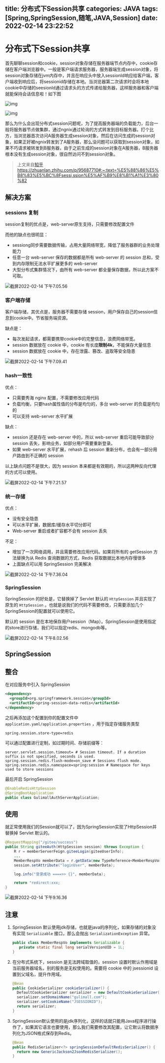 title: 分布式下Session共享
categories: JAVA
tags: [Spring,SpringSession,随笔,JAVA,Session]
date: 2022-02-14 23:22:52
---
# 分布式下Session共享

首先聊聊session和cookie，session对象存储在服务器端节点内存中，cookie存储在客户端浏览器中。一般是客户端请求服务器，服务器端生成session对象，将session对象存储在jvm内存中，并且在响应头中放入sessionId响应给客户端，客户端收到响应后，将sessionid存储在本地。当浏览器第二次请求时会将本地cookie中存储的seesionId通过请求头的方式传递给服务器，这样服务器和客户端就能保持会话信息啦！如下图

![img](https://qiniu-note-image.ctong.top/note/images/202202141813781.jpg)

![img](https://qiniu-note-image.ctong.top/note/images/202202141813789.jpg)

那么为什么会出现分布式session问题呢，为了提高服务器端的负载能力，后台一般将服务器节点做集群，通过ngnix通过轮询的方式转发到目标服务器。打个比方，当浏览器首次访问A服务器生成session对象，然后在访问生成的session对象，如果正好被ngnix转发到了A服务器，那么没问题可以获取到session对象，如果不巧请求被转发到B服务器，由于之前生成的session对象在A服务器，B服务器根本没有生成session对象，很自然访问不到session对象。

> 上文来自[知乎https://zhuanlan.zhihu.com/p/95687710#:~:text=%E5%88%86%E5%B8%83%E5%BC%8Fsessi,ssion%E5%AF%B9%E8%B1%A1%E3%80%82](https://zhuanlan.zhihu.com/p/95687710#:~:text=%E5%88%86%E5%B8%83%E5%BC%8Fsessi,ssion%E5%AF%B9%E8%B1%A1%E3%80%82)

## 解决方案

### sessions 复制

session复制的优点是，web-server原生支持，只需要修改配置文件

而他的缺点也很明显：

- sessiong同步需要数据传输，占用大量网络带宽，降低了服务器群的业务处理能力
- 任意一台 web-server 保存的数据都是所有 web-server 的 session 总和，受到内存限制无法水平扩展更多的 web-server
- 大型分布式集群情况下，由所有 web-server 都全量保存数据，所以此方案不可取。

![截屏2022-02-14 下午7.05.56](https://qiniu-note-image.ctong.top/note/images/202202141905270.png)

### 客户端存储

客户端存储，其优点是，服务器不需要存储 session，用户保存自己的session信息到cookie中。节省服务端资源。

缺点是：

- 每次发起请求，都需要携带cookie中的完整信息，浪费网络带宽。
- session 数据放在 cookie 中，cookie 有长度**限制4k**，不能保存大量信息
- session 数据放在 cookie 中，存在泄露、篡改、盗取等安全隐患

![截屏2022-02-14 下午7.09.41](https://qiniu-note-image.ctong.top/note/images/202202141909184.png)

### hash一致性

优点：

- 只需要秀海 nginx 配置，不需要修改应用代码
- 负载均衡，只要hash属性值的分布是均匀的，多台 web-server 的负载是均匀的
- 可以支持 web-server 水平扩展

缺点：

- session 还是存在 web-server 中的，所以 web-server 重启可能导致部分 session 丢失，影响业务，如部分用户需要重新登录。
- 如果 web-server 水平扩展，rehash 后 session 重新分布，也会有一部分用户路由到不正确的 session

以上缺点问题不是很大，因为 session 本来都是有效期的，所以这两种反向代理的方式可以使用。

![截屏2022-02-14 下午7.21.57](https://qiniu-note-image.ctong.top/note/images/202202141922452.png)

### 统一存储

优点：

- 没有安全隐患
- 可以水平扩展，数据库/缓存水平切分即可
- Web-server 重启或者扩容都不会有 session 丢失

不足：

- 增加了一次网络调用，并且需要修改应用代码。如果将所有的 getSession 方法替换为从 Redis 查询数据的方式，Redis 获取数据比本地内存慢很多
- 上面缺点可以用 SpringSession 完美解决

![截屏2022-02-14 下午7.36.04](https://qiniu-note-image.ctong.top/note/images/202202141936301.png)

### SpringSession

SpringSession 的好处是，它替换掉了 Servlet 默认的 `HttpSession` 并且实现了原生的 `HttpSession` 。也就是说我们的代码不需要修改，只需要添加几个SpringSession的配置就可以使用它。

默认的 session 是在本地保存用户session（Map）。SpringSession是使用指定的store进行存储，我们可以指定redis、mongodb等。

![截屏2022-02-14 下午8.02.56](https://qiniu-note-image.ctong.top/note/images/202202142002916.png)

## SpringSession

## 整合

在对应服务中引入 SpringSession

```xml
<dependency>
  <groupId>org.springframework.session</groupId>
  <artifactId>spring-session-data-redis</artifactId>
</dependency>
```

之后再添加这个配置到你的配置文件中 `application.yaml/application.properties` ，用于指定存储服务类型

```properties
spring.session.store-type=redis
```

可以通过配置进行定制，如过期时间、存储前缀等：

```properties
server.servlet.session.timeout= # Session timeout. If a duration suffix is not specified, seconds is used.
spring.session.redis.flush-mode=on_save # Sessions flush mode.
spring.session.redis.namespace=spring:session # Namespace for keys used to store sessions
```

最后开启 SpringSession

```java
@EnableRedisHttpSession
@SpringBootApplication
public class GulimallAuthServerApplication;
```

## 使用

就正常使用我们的Session就可以了，因为SpringSession实现了HttpSession并替换掉 Servlet 默认的。

```java
@RequestMapping("/gitee/success")
public String giteeAuth(HttpSession session) throws Exception {
    R r = memberServerFeign.giteeLogin(giteeUserInfo);
    ...
    MemberRespVo memberData = r.getData(new TypeReference<MemberRespVo>() {});
    session.setAttribute("loginUser", memberData);

    log.info("登录成功 ====>> {}", memberData);

    return "redirect:xxx;
}
```

![截屏2022-02-14 下午9.16.36](https://qiniu-note-image.ctong.top/note/images/202202142116653.png)

##  注意

1. SpringSession 默认使用jdk存储，也就是java的序列化，如果存储的对象没有实现 `Serializable` 接口，那么会抛出 `SerializationException` 异常。

   ```java
   public class MemberRespVo implements Serializable {
      private static final long serialVersionUID = 1L;
   }
   ```

2. 在分布式系统下，session 是无法跨域取值的，session 设置时默认作用域是当前服务器域名，别的服务是无权使用的。需要将 cookie 中的 jsessionid 设置到父域名，提升作用域。

   ```java
   @Bean
   public CookieSerializer cookieSerializer() {
     DefaultCookieSerializer serializer = new DefaultCookieSerializer();
     serializer.setDomainName("gulimall.com");
     serializer.setCookieName("JSESSIONID");
     return serializer;
   }
   ```

3. SpringSession默认使用的是jdk序列化，这样的话就只能用Java程序进行操作了，如果其它语言也要使用，那么我们需要修改其配置，让它默认将数据序列化为JSON格式保存到Redis。

   ```java
   @Bean
   public RedisSerializer<?> springSessionDefaultRedisSerializer() {
     return new GenericJackson2JsonRedisSerializer();
   }
   ```

